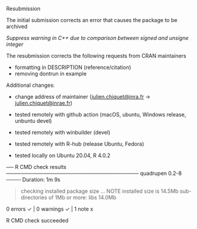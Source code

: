 
Resubmission

The initial submission corrects an error that causes the package to be archived

  _Suppress warning in C++ due to comparison between signed and unsigne integer_

The resubmission corrects the following requests from CRAN maintainers

- formatting in DESCRIPTION (reference/citation)
- removing dontrun in example

Additional changes:
  * change address of maintainer (julien.chiquet@inra.fr -> julien.chiquet@inrae.fr)  

* tested remotely with github action (macOS, ubuntu, Windows release, unbuntu devel)
* tested remotely with winbuilder (devel)
* tested remotely with R-hub (release Ubuntu, Fedora)
* tested locally on Ubuntu 20.04, R 4.0.2

── R CMD check results ──────────────────────────────────── quadrupen 0.2-8 ────
Duration: 1m 9s

> checking installed package size ... NOTE
    installed size is 14.5Mb
    sub-directories of 1Mb or more:
      libs  14.0Mb

0 errors ✓ | 0 warnings ✓ | 1 note x

R CMD check succeeded


